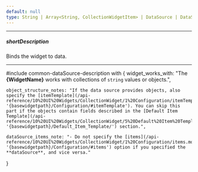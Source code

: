 ```yaml
---
default: null
type: String | Array<String, CollectionWidgetItem> | DataSource | DataSource_Options
---
```

---
##### shortDescription
Binds the widget to data.

---
#include common-dataSource-description with {
    widget_works_with: "The **{WidgetName}** works with collections of `string` values or objects.",

    object_structure_notes: "If the data source provides objects, also specify the [itemTemplate](/api-reference/10%20UI%20Widgets/CollectionWidget/1%20Configuration/itemTemplate.md '{basewidgetpath}/Configuration/#itemTemplate'). You can skip this part if the objects contain fields described in the [Default Item Template](/api-reference/10%20UI%20Widgets/CollectionWidget/5%20Default%20Item%20Template '{basewidgetpath}/Default_Item_Template/') section.",
    
    dataSource_items_note: "- Do not specify the [items](/api-reference/10%20UI%20Widgets/CollectionWidget/1%20Configuration/items.md '{basewidgetpath}/Configuration/#items') option if you specified the **dataSource**, and vice versa."
}